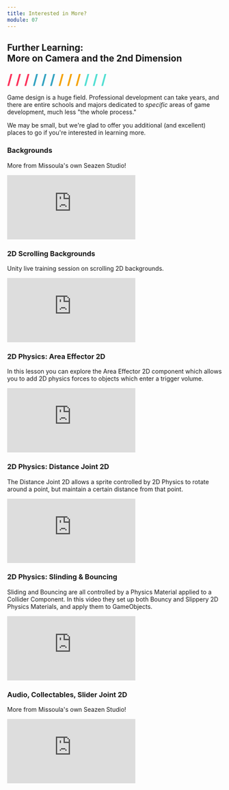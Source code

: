 ```yaml
---
title: Interested in More?
module: 07
---
```


## Further Learning:<br />More on Camera and the 2nd Dimension
<span style="color: #FC315A; font-size: xx-large; font-weight: bold">/ / / </span>
<span style="color: #33A3C1; font-size: xx-large; font-weight: bold">/ / / </span>
<span style="color: #F5A205; font-size: xx-large; font-weight: bold">/ / / </span>
<span style="color: #53DFD3; font-size: xx-large; font-weight: bold">/ / /</span>

Game design is a huge field. Professional development can take years, and there are entire schools and majors dedicated to _specific_ areas of game development, much less "the whole process."

We may be small, but we're glad to offer you additional (and excellent) places to go if you're interested in learning more.


### Backgrounds
More from Missoula's own Seazen Studio!

<div class="embed-responsive embed-responsive-16by9"><iframe class="embed-responsive-item" src="https://www.youtube.com/embed/uB8yTtmRiRg?list=PLGpqh3JS7l9LJMq8BAR0f-0qVYXggEc5z&v=uB8yTtmRiRg" frameborder="0" allowfullscreen></iframe></div>


### 2D Scrolling Backgrounds
Unity live training session on scrolling 2D backgrounds.

<div class="embed-responsive embed-responsive-16by9"><iframe class="embed-responsive-item" src="https://www.youtube.com/embed/GtNW9uD94uc?rel=0" frameborder="0" allowfullscreen></iframe></div>


### 2D Physics: Area Effector 2D
In this lesson you can explore the Area Effector 2D component which allows you to add 2D physics forces to objects which enter a trigger volume.

<div class="embed-responsive embed-responsive-16by9"><iframe class="embed-responsive-item" src="https://www.youtube.com/embed/hgUqhsAzGWs?rel=0" frameborder="0" allowfullscreen></iframe></div>


### 2D Physics: Distance Joint 2D
The Distance Joint 2D allows a sprite controlled by 2D Physics to rotate around a point, but maintain a certain distance from that point.

<div class="embed-responsive embed-responsive-16by9"><iframe class="embed-responsive-item" src="https://www.youtube.com/embed/wpd2W3bIwx4?rel=0" frameborder="0" allowfullscreen></iframe></div>


### 2D Physics: Slinding & Bouncing
Sliding and Bouncing are all controlled by a Physics Material applied to a Collider Component. In this video they set up both Bouncy and Slippery 2D Physics Materials, and apply them to GameObjects.

<div class="embed-responsive embed-responsive-16by9"><iframe class="embed-responsive-item" src="https://www.youtube.com/embed/23HEMKfMKKk?rel=0" frameborder="0" allowfullscreen></iframe></div>


### Audio, Collectables, Slider Joint 2D
More from Missoula's own Seazen Studio!

<div class="embed-responsive embed-responsive-16by9"><iframe class="embed-responsive-item" src="https://www.youtube.com/embed/xvza3IaSN2s?list=PLGpqh3JS7l9LJMq8BAR0f-0qVYXggEc5z&v=xvza3IaSN2s" frameborder="0" allowfullscreen></iframe></div>
